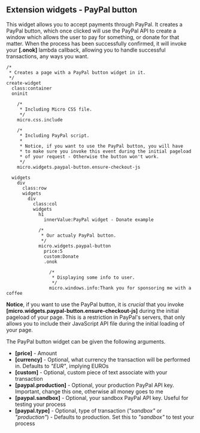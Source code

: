 ## Extension widgets - PayPal button

This widget allows you to accept payments through PayPal. It creates a PayPal button, which once clicked will use the
PayPal API to create a window which allows the user to pay for something, or donate for that matter. When the process
has been successfully confirmed, it will invoke your **[.onok]** lambda callback, allowing you to handle successful
transactions, any ways you want.

```hyperlambda
/*
 * Creates a page with a PayPal button widget in it.
 */
create-widget
  class:container
  oninit

    /*
     * Including Micro CSS file.
     */
    micro.css.include

    /*
     * Including PayPal script.
     *
     * Notice, if you want to use the PayPal button, you will have
     * to make sure you invoke this event during the initial pageload
     * of your request - Otherwise the button won't work.
     */
    micro.widgets.paypal-button.ensure-checkout-js

  widgets
    div
      class:row
      widgets
        div
          class:col
          widgets
            h1
              innerValue:PayPal widget - Donate example

            /*
             * Our actualy PayPal button.
             */
            micro.widgets.paypal-button
              price:5
              custom:Donate
              .onok

                /*
                 * Displaying some info to user.
                 */
                micro.windows.info:Thank you for sponsoring me with a coffee
```

**Notice**, if you want to use the PayPal button, it is _crucial_ that you invoke **[micro.widgets.paypal-button.ensure-checkout-js]**
during the initial pageload of your page. This is a restriction in PayPal's servers, that only allows you to include
their JavaScript API file during the initial loading of your page.

The PayPal button widget can be given the following arguments.

* __[price]__ - Amount
* __[currency]__ - Optional, what currency the transaction will be performed in. Defaults to _"EUR"_, implying EUROs
* __[custom]__ - Optional, custom piece of text associate with your transaction
* __[paypal.production]__ - Optional, your production PayPal API key. Important, change this one, otherwise all money goes to me
* __[paypal.sandbox]__ - Optional, your sandbox PayPal API key. Useful for testing your process
* __[paypal.type]__ - Optional, type of transaction (_"sandbox"_ or _"production"_) - Defaults to production. Set this to _"sandbox"_ to test your process
